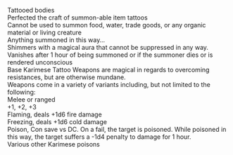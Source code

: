 Tattooed bodies  
Perfected the craft of summon-able item tattoos  
Cannot be used to summon food, water, trade goods, or any organic material or living creature  
Anything summoned in this way…  
Shimmers with a magical aura that cannot be suppressed in any way.  
Vanishes after 1 hour of being summoned or if the summoner dies or is rendered unconscious  
Base Karimese Tattoo Weapons are magical in regards to overcoming resistances, but are otherwise mundane.  
Weapons come in a variety of variants including, but not limited to the following:  
Melee or ranged  
+1, +2, +3  
Flaming, deals +1d6 fire damage  
Freezing, deals +1d6 cold damage  
Poison, Con save vs DC. On a fail, the target is poisoned. While poisoned in this way, the target suffers a -1d4 penalty to damage for 1 hour.  
Various other Karimese poisons